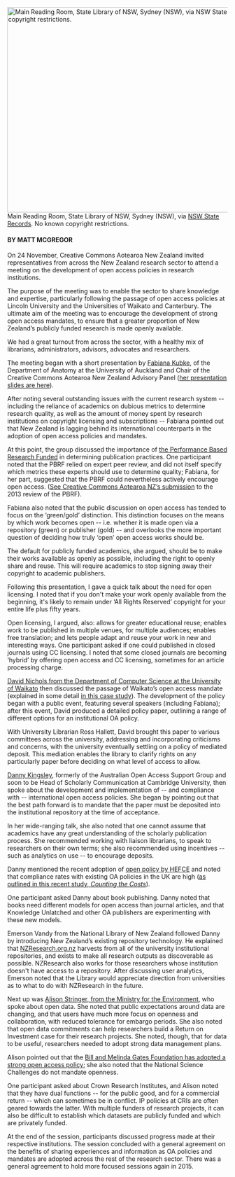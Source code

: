 <html><body><a href="/wp-content/uploads/2014/12/7173836598_e94671d6c4_z.jpg"><img class="size-full wp-image-435" src="/wp-content/uploads/2014/12/7173836598_e94671d6c4_z.jpg" alt="Main Reading Room, State Library of NSW, Sydney (NSW), via NSW State Records. No known copyright restrictions." width="640" height="469"></a> Main Reading Room, State Library of NSW, Sydney (NSW), via <a href="https://flic.kr/p/bVVMFU" target="_blank">NSW State Records</a>. No known copyright restrictions.

<h4><strong>BY MATT MCGREGOR</strong></h4>

On 24 November, Creative Commons Aotearoa New Zealand invited representatives from across the New Zealand research sector to attend a meeting on the development of open access policies in research institutions.



The purpose of the meeting was to enable the sector to share knowledge and expertise, particularly following the passage of open access policies at Lincoln University and the Universities of Waikato and Canterbury. The ultimate aim of the meeting was to encourage the development of strong open access mandates, to ensure that a greater proportion of New Zealand’s publicly funded research is made openly available.



We had a great turnout from across the sector, with a healthy mix of librarians, administrators, advisors, advocates and researchers.



The meeting began with a short presentation by <a href="https://unidirectory.auckland.ac.nz/profile/f-kubke" target="_blank">Fabiana Kubke</a>, of the Department of Anatomy at the University of Auckland and Chair of the Creative Commons Aotearoa New Zealand Advisory Panel (<a href="http://www.slideshare.net/kubke/creative-commons-aotearoa-new-zealand-policy-workshop-november-2014" target="_blank">her presentation slides are here</a>).



After noting several outstanding issues with the current research system -- including the reliance of academics on dubious metrics to determine research quality, as well as the amount of money spent by research institutions on copyright licensing and subscriptions -- Fabiana pointed out that New Zealand is lagging behind its international counterparts in the adoption of open access policies and mandates.



At this point, the group discussed the importance of <a href="http://www.tec.govt.nz/Funding/Fund-finder/Performance-Based-Research-Fund-PBRF-/" target="_blank">the Performance Based Research Funded</a> in determining publication practices. One participant noted that the PBRF relied on expert peer review, and did not itself specify which metrics these experts should use to determine quality; Fabiana, for her part, suggested that the PBRF could nevertheless actively encourage open access. (<a href="http://creativecommons.org.nz/2013/10/review-of-the-performance-based-research-fund/" target="_blank">See Creative Commons Aotearoa NZ’s submission</a> to the 2013 review of the PBRF).



Fabiana also noted that the public discussion on open access has tended to focus on the ‘green/gold’ distinction. This distinction focuses on the means by which work becomes open -- i.e. whether it is made open via a repository (green) or publisher (gold) -- and overlooks the more important question of deciding how truly ‘open’ open access works should be.



The default for publicly funded academics, she argued, should be to make their works available as openly as possible, including the right to openly share and reuse. This will require academics to stop signing away their copyright to academic publishers.



Following this presentation, I gave a quick talk about the need for open licensing. I noted that if you don't make your work openly available from the beginning, it's likely to remain under ‘All Rights Reserved’ copyright for your entire life plus fifty years.



Open licensing, I argued, also: allows for greater educational reuse; enables work to be published in multiple venues, for multiple audiences; enables free translation; and lets people adapt and reuse your work in new and interesting ways. One participant asked if one could published in closed journals using CC licensing. I noted that some closed journals are becoming ‘hybrid’ by offering open access and CC licensing, sometimes for an article processing charge.



<a href="http://www.cs.waikato.ac.nz/~daven/" target="_blank">David Nichols from the Department of Computer Science at the University of Waikato</a> then discussed the passage of Waikato’s open access mandate (explained in some detail <a href="http://nzcommons.org.nz/project/open-access-university-waikato/" target="_blank">in this case study</a>). The development of the policy began with a public event, featuring several speakers (including Fabiana); after this event, David produced a detailed policy paper, outlining a range of different options for an institutional OA policy.



With University Librarian Ross Hallett, David brought this paper to various committees across the university, addressing and incorporating criticisms and concerns, with the university eventually settling on a policy of mediated deposit. This mediation enables the library to clarify rights on any particularly paper before deciding on what level of access to allow.



<a href="http://cpas.anu.edu.au/about-us/people/danny-kingsley" target="_blank">Danny Kingsley</a>, formerly of the Australian Open Access Support Group and soon to be Head of Scholarly Communication at Cambridge University, then spoke about the development and implementation of -- and compliance with -- international open access policies. She began by pointing out that the best path forward is to mandate that the paper must be deposited into the institutional repository at the time of acceptance.



In her wide-ranging talk, she also noted that one cannot assume that academics have any great understanding of the scholarly publication process. She recommended working with liaison librarians, to speak to researchers on their own terms; she also recommended using incentives -- such as analytics on use -- to encourage deposits.



Danny mentioned the recent adoption of <a href="http://www.hefce.ac.uk/whatwedo/rsrch/rinfrastruct/oa/policy/" target="_blank">open policy by HEFCE</a> and noted that compliance rates with existing OA policies in the UK are high (<a href="http://sparceurope.org/countingukcosts/" target="_blank">as outlined in this recent study, <em>Counting the Costs</em></a>).



One participant asked Danny about book publishing. Danny noted that books need different models for open access than journal articles, and that Knowledge Unlatched and other OA publishers are experimenting with these new models.



Emerson Vandy from the National Library of New Zealand followed Danny by introducing New Zealand’s existing repository technology. He explained that <a href="http://nzresearch.org.nz/" target="_blank">NZResearch.org.nz</a> harvests from all of the university institutional repositories, and exists to make all research outputs as discoverable as possible. NZResearch also works for those researchers whose institution doesn't have access to a repository. After discussing user analytics, Emerson noted that the Library would appreciate direction from universities as to what to do with NZResearch in the future.



Next up was <a href="https://nz.linkedin.com/pub/alison-stringer/25/a96/790" target="_blank">Alison Stringer, from the Ministry for the Environment</a>, who spoke about open data. She noted that public expectations around data are changing, and that users have much more focus on openness and collaboration, with reduced tolerance for embargo periods. She also noted that open data commitments can help researchers build a Return on Investment case for their research projects. She noted, though, that for data to be useful, researchers needed to adopt strong data management plans.



Alison pointed out that the <a href="http://www.gatesfoundation.org/how-we-work/general-information/open-access-policy" target="_blank">Bill and Melinda Gates Foundation has adopted a strong open access policy</a>; she also noted that the National Science Challenges do not mandate openness.



One participant asked about Crown Research Institutes, and Alison noted that they have dual functions -- for the public good, and for a commercial return -- which can sometimes be in conflict. IP policies at CRIs are often geared towards the latter. With multiple funders of research projects, it can also be difficult to establish which datasets are publicly funded and which are privately funded.



At the end of the session, participants discussed progress made at their respective institutions. The session concluded with a general agreement on the benefits of sharing experiences and information as OA policies and mandates are adopted across the rest of the research sector. There was a general agreement to hold more focused sessions again in 2015.</body></html>